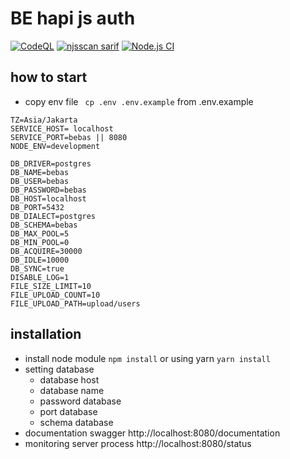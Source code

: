 # BE hapi js auth
[![CodeQL](https://github.com/Buruh-Bank/be-hapi/actions/workflows/codeql-analysis.yml/badge.svg?branch=main)](https://github.com/Buruh-Bank/be-hapi/actions/workflows/codeql-analysis.yml)
[![njsscan sarif](https://github.com/Buruh-Bank/be-hapi/actions/workflows/njsscan-analysis.yml/badge.svg?branch=main)](https://github.com/Buruh-Bank/be-hapi/actions/workflows/njsscan-analysis.yml)
[![Node.js CI](https://github.com/Buruh-Bank/be-hapi/actions/workflows/nodejs.yml/badge.svg?branch=main)](https://github.com/Buruh-Bank/be-hapi/actions/workflows/nodejs.yml)
## how to start
- copy env file  ``` cp .env .env.example``` from .env.example
  
```env
TZ=Asia/Jakarta
SERVICE_HOST= localhost
SERVICE_PORT=bebas || 8080
NODE_ENV=development

DB_DRIVER=postgres
DB_NAME=bebas
DB_USER=bebas
DB_PASSWORD=bebas
DB_HOST=localhost
DB_PORT=5432
DB_DIALECT=postgres
DB_SCHEMA=bebas
DB_MAX_POOL=5
DB_MIN_POOL=0
DB_ACQUIRE=30000
DB_IDLE=10000
DB_SYNC=true
DISABLE_LOG=1
FILE_SIZE_LIMIT=10
FILE_UPLOAD_COUNT=10
FILE_UPLOAD_PATH=upload/users
```


## installation 
- install node module ```npm install``` or using yarn ```yarn install```
- setting database 
    - database host
    - database name
    - password database 
    - port database
    - schema database
- documentation swagger
    http://localhost:8080/documentation
- monitoring server process 
    http://localhost:8080/status

